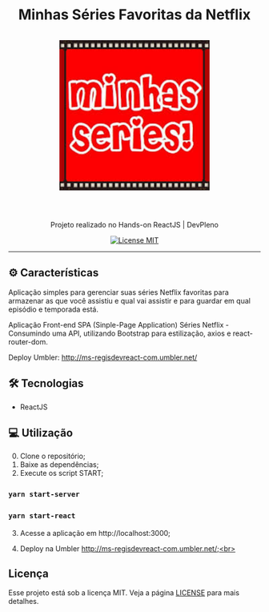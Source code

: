 <h1 align="center">
Minhas Séries Favoritas da Netflix
  <br>
  <br>

  <img src="public/minhas-series.jpg" alt="Minhas Séries LOGO" width="300">

  <br>  
  <br>
</h1>

<p align="center">Projeto realizado no Hands-on ReactJS | DevPleno</p>

<p align="center">
  <a href="https://opensource.org/licenses/MIT">
    <img src="https://img.shields.io/badge/License-MIT-blue.svg" alt="License MIT">
  </a>
</p>

<hr />

## ⚙️ Características

 Aplicação simples para gerenciar suas séries Netflix favoritas para armazenar as que você assistiu e qual vai assistir e para guardar em qual episódio e temporada está.

 Aplicação Front-end SPA (Sinple-Page Application) Séries Netflix - Consumindo uma API, utilizando Bootstrap para estilização, axios e react-router-dom.

 Deploy Umbler: http://ms-regisdevreact-com.umbler.net/

## 🛠 Tecnologias

- ReactJS

## 💻 Utilização

0) Clone o repositório;<br>
1) Baixe as dependências;<br>
2) Execute os script START;<br>
### `yarn start-server`<br>
### `yarn start-react`<br>
3) Acesse a aplicação em http://localhost:3000;<br>

4) Deploy na Umbler http://ms-regisdevreact-com.umbler.net/;<br>

## Licença

Esse projeto está sob a licença MIT. Veja a página [LICENSE](https://opensource.org/licenses/MIT) para mais detalhes.
